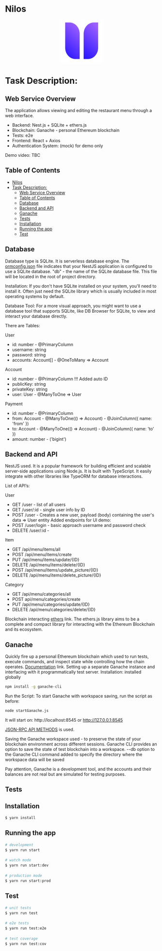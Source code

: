 # Nilos 
 <!-- ![Logo](/docs/images/niloslogo.png) -->
<p align="center">
  <a href="https://www.nilos.io/" target="_blank"><img src="/docs/images/niloslogo.png" alt="Nilos IO" /></a>
</p>
  
# Task Description: 

## Web Service Overview

The application allows viewing and editing the restaurant menu through a web interface.


- Backend: Nest.js + SQLite + ethers.js
- Blockchain: Ganache - personal Ethereum blockchain
- Tests: e2e
- Frontend: React + Axios
- Authentication System: (mock) for demo only

Demo video: TBC

## Table of Contents
- [Nilos](#nilos)
- [Task Description:](#task-description)
  - [Web Service Overview](#web-service-overview)
  - [Table of Contents](#table-of-contents)
  - [Database](#database)
  - [Backend and API](#backend-and-api)
  - [Ganache](#ganache)
  - [Tests](#tests)
  - [Installation](#installation)
  - [Running the app](#running-the-app)
  - [Test](#test)

## Database

Database type is SQLite.
It is serverless database engine.
The <a href="/backend/ormconfig.json" target="_blank">ormconfig.json</a> file indicates that your NestJS application is configured to use a SQLite database.
"db" - the name of the SQLite database file. This file will be located in the root of project directory.

Installation: If you don't have SQLite installed on your system, you'll need to install it. Often just need the SQLite library which is usually included in most operating systems by default.

Database Tool: For a more visual approach, you might want to use a database tool that supports SQLite, like DB Browser for SQLite, to view and interact your database directly.

There are Tables:

User 
* id: number - @PrimaryColumn
* username: string
* password: string
* accounts: Account[] - @OneToMany => Account

Account
* id: number - @PrimaryColumn !!! Added auto ID
* publicKey: string
* privateKey: string
* user: User - @ManyToOne => User

Payment
* id: number - @PrimaryColumn
* from: Account - @ManyToOne(() => Account) - @JoinColumn({ name: 'from' })
* to: Account - @ManyToOne(() => Account) - @JoinColumn({ name: 'to' })
* amount: number - ('bigint')


## Backend and API

NestJS used. It is a popular framework for building efficient and scalable server-side applications using Node.js. It is built with TypeScript.
It  easily integrate with other libraries like TypeORM for database interactions.

List of API’s:

User
* GET  /user - list of all users
* GET /user/:id - single user info by ID
* POST /user - Creates a new user, payload (body) containing the user's data => User entity
Added endpoints for UI demo:
* POST /user/login - basic approach username and password check
* DELETE /user/:id - 



Item
* GET /api/menu/items/all
* POST /api/menu/items/create
* PUT /api/menu/items/update/{ID}
* DELETE /api/menu/items/delete/{ID}
* POST /api/menu/items/update_picture/{ID}
* DELETE /api/menu/items/delete_picture/{ID}

Category
* GET /api/menu/categories/all
* POST api/menu/categories/create
* PUT /api/menu/categories/update/{ID}
* DELETE /api/menu/categories/delete/{ID}
  
Blockchain interacting
<a href="https://docs.ethers.org/v6/" target="_blank">ethers</a> link.
The ethers.js library aims to be a complete and compact library for interacting with the Ethereum Blockchain and its ecosystem.


## Ganache
Quickly fire up a personal Ethereum blockchain which used to run tests, execute commands, and inspect state while controlling how the chain operates.
<a href="https://trufflesuite.com/ganache/" target="_blank">Documentation</a> link.
Setting up a separate Ganache instance and interfacing with it programmatically test server.
Installation:
installed globally
```bash
npm install -g ganache-cli
```
Run the Script:
To start Ganache with workspace saving, run the script as before:
```bash
node startGanache.js
```
It will start on: http://localhost:8545 or http://127.0.0.1:8545

<a href="https://trufflesuite.com/ganache/" target="_blank">JSON-RPC API METHODS</a> is used.

Saving the Ganache workspace used -  to preserve the state of your blockchain environment across different sessions. 
Ganache CLI provides an option to save the state of test blockchain into a workspace.
--db option to the Ganache CLI command added to specify the directory where the workspace data will be saved

Pay attention, Ganache is a development tool, and the accounts and their balances are not real but are simulated for testing purposes.

## Tests

## Installation

```bash
$ yarn install
```

## Running the app

```bash
# development
$ yarn run start

# watch mode
$ yarn run start:dev

# production mode
$ yarn run start:prod
```

## Test

```bash
# unit tests
$ yarn run test

# e2e tests
$ yarn run test:e2e

# test coverage
$ yarn run test:cov
```
